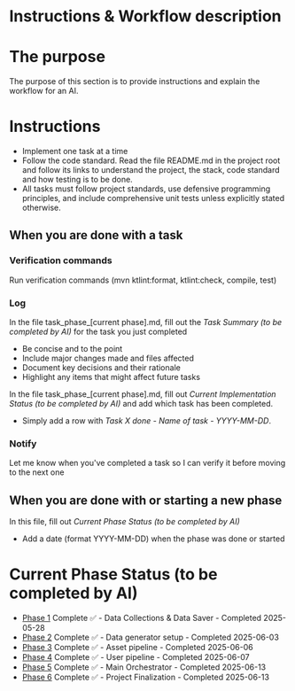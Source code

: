 # Instructions & Workflow description

# The purpose
The purpose of this section is to provide instructions and explain the workflow for an AI.

# Instructions

* Implement one task at a time
* Follow the code standard. Read the file README.md in the project root and follow its links to understand the
project, the stack, code standard and how testing is to be done.
* All tasks must follow project standards, use defensive programming principles, and include comprehensive
unit tests unless explicitly stated otherwise.

## When you are done with a task

### Verification commands
Run verification commands (mvn ktlint:format, ktlint:check, compile, test)

### Log
In the file task_phase_[current phase].md, fill out the *Task Summary (to be completed by AI)*
for the task you just completed
* Be concise and to the point
* Include major changes made and files affected
* Document key decisions and their rationale
* Highlight any items that might affect future tasks

In the file task_phase_[current phase].md, fill out *Current Implementation Status
(to be completed by AI)* and add which task has been completed.
* Simply add a row with *Task X done - Name of task - YYYY-MM-DD*.

### Notify
Let me know when you've completed a task so I can verify it before moving to the next one

## When you are done with or starting a new phase
In this file, fill out *Current Phase Status (to be completed by AI)*
  * Add a date (format YYYY-MM-DD) when the phase was done or started

# Current Phase Status (to be completed by AI)
- [Phase 1](task_phase_1.md) Complete ✅ - Data Collections & Data Saver - Completed 2025-05-28
- [Phase 2](task_phase_2.md) Complete ✅ - Data generator setup - Completed 2025-06-03
- [Phase 3](task_phase_3.md) Complete ✅ - Asset pipeline - Completed 2025-06-06
- [Phase 4](task_phase_4.md) Complete ✅ - User pipeline - Completed 2025-06-07
- [Phase 5](task_phase_5.md) Complete ✅ - Main Orchestrator - Completed 2025-06-13
- [Phase 6](task_phase_6.md) Complete ✅ - Project Finalization - Completed 2025-06-13



